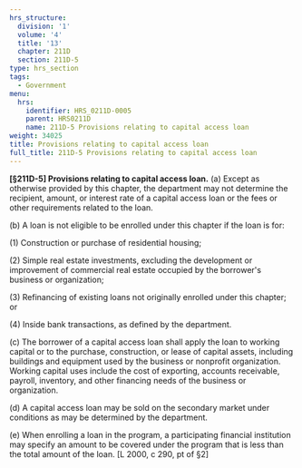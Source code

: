 ```yaml
---
hrs_structure:
  division: '1'
  volume: '4'
  title: '13'
  chapter: 211D
  section: 211D-5
type: hrs_section
tags:
  - Government
menu:
  hrs:
    identifier: HRS_0211D-0005
    parent: HRS0211D
    name: 211D-5 Provisions relating to capital access loan
weight: 34025
title: Provisions relating to capital access loan
full_title: 211D-5 Provisions relating to capital access loan
---
```

**[§211D-5] Provisions relating to capital access loan.** (a) Except as otherwise provided by this chapter, the department may not determine the recipient, amount, or interest rate of a capital access loan or the fees or other requirements related to the loan.

(b) A loan is not eligible to be enrolled under this chapter if the loan is for:

(1) Construction or purchase of residential housing;

(2) Simple real estate investments, excluding the development or improvement of commercial real estate occupied by the borrower's business or organization;

(3) Refinancing of existing loans not originally enrolled under this chapter; or

(4) Inside bank transactions, as defined by the department.

(c) The borrower of a capital access loan shall apply the loan to working capital or to the purchase, construction, or lease of capital assets, including buildings and equipment used by the business or nonprofit organization. Working capital uses include the cost of exporting, accounts receivable, payroll, inventory, and other financing needs of the business or organization.

(d) A capital access loan may be sold on the secondary market under conditions as may be determined by the department.

(e) When enrolling a loan in the program, a participating financial institution may specify an amount to be covered under the program that is less than the total amount of the loan. [L 2000, c 290, pt of §2]